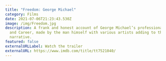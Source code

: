 ```yaml
---
title: "Freedom: George Michael"
category: Films
date: 2021-07-06T21:23:43.530Z
image: /img/Freedom.jpg
description: A frank and honest account of George Michael’s professional life
  and Career, made by the man himself with various artists adding to the
  narrative.
featured: false
externalURLLabel: Watch the trailer
externalURL: https://www.imdb.com/title/tt7521040/
---
```

